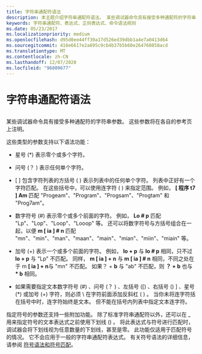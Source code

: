 ```yaml
---
title: 字符串通配符语法
description: 本主题介绍字符串通配符语法。 某些调试器命令具有接受多种通配符的字符串参数。
keywords: 字符串通配符、表达式、正则表达式、命令语法规则
ms.date: 05/23/2017
ms.localizationpriority: medium
ms.openlocfilehash: d95d0ee44ff39a17d526ed39dbb1a4e7a0413d64
ms.sourcegitcommit: 418e6617e2a695c9cb4b37b5b60e264760858acd
ms.translationtype: MT
ms.contentlocale: zh-CN
ms.lasthandoff: 12/07/2020
ms.locfileid: "96809677"
---
```

# <a name="string-wildcard-syntax"></a>字符串通配符语法


## <span id="ddk_string_wildcard_syntax_dbg"></span><span id="DDK_STRING_WILDCARD_SYNTAX_DBG"></span>


某些调试器命令具有接受多种通配符的字符串参数。 这些参数将在各自的参考页上注明。

这些类型的参数支持以下语法功能：

- 星号 (\*) 表示零个或多个字符。

- 问号 (？ ) 表示任何单个字符。

- \[ \] 包含字符列表的方括号 ( ) 表示列表中的任何单个字符。 列表中正好有一个字符匹配。 在这些括号中，可以使用连字符 ( ) 来指定范围。 例如， **\[ 程序 t7 \] Am** 匹配 "Progeam"、"Program"、"Progsam"、"Progtam" 和 "Prog7am"。

- 数字符号 (\#) 表示零个或多个前面的字符。 例如， **Lo \# p** 匹配 "Lp"、"Lop"、"Loop"、"Looop" 等。 还可以将数字符号与方括号组合在一起，以便 **m \[ ia \] \# n** 匹配 "mn"、"min"、"man"、"maan"、"main"、"mian"、"miin"、"miain" 等。

- 加号 (+) 表示一个或多个前面的字符。 例如， **lo + p** 与 **lo \# p** 相同，只不过 **lo + p** 与 "Lp" 不匹配。 同样， **m \[ ia \] + n** 与 **m \[ ia \] \# n** 相同，不同之处在于 m <strong> \[ ia \] + n</strong>与 "mn" 不匹配。 如果？ + **b** 与 "ab" 不匹配，则 **？ + b** 也与 **\* b** 相同。

- 如果需要指定文本数字符号 (\#) 、问号 (？ ) 、左括号 (\[) 、右括号 () \] 、星号 (\*) 或加号 (+) 字符，则必须 \\ 在字符前面添加反斜杠 ( ) 。 当你未将连字符括在括号中时，连字符始终是文本。 但不能在括号内列表中指定文本连字符。

指定符号的参数还支持一些附加功能。 除了标准字符串通配符以外，还可以在 \_ 用来指定符号的文本表达式之前使用下划线 () 。 将此表达式与符号进行匹配时，调试器会将下划线视为任意数量的下划线，甚至是零。 此功能仅适用于匹配符号的情况。 它不会应用于一般的字符串通配符表达式。 有关符号语法的详细信息，请参阅 [符号语法和符号匹配](symbol-syntax-and-symbol-matching.md)。

 

 





